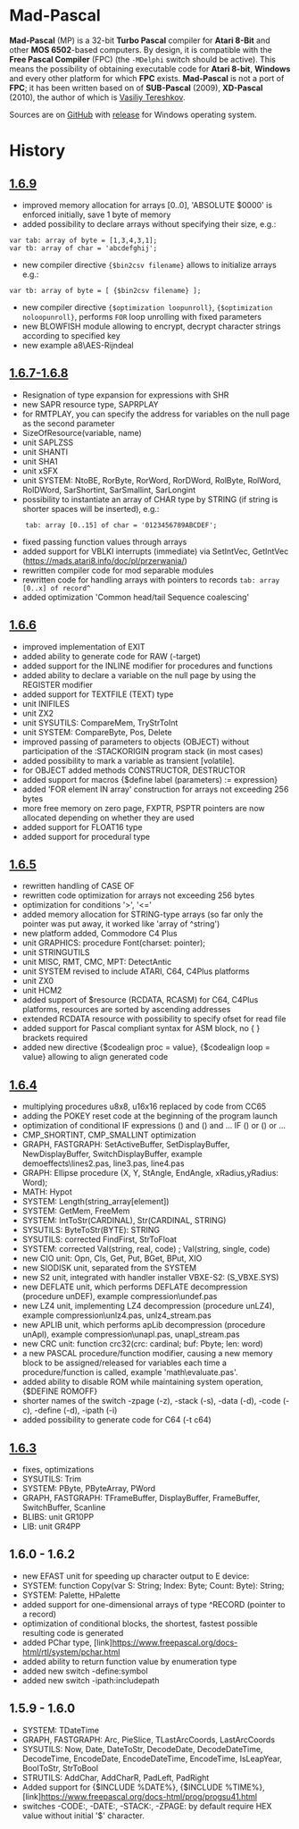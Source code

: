 # Mad-Pascal

**Mad-Pascal** (MP) is a 32-bit **Turbo Pascal** compiler for **Atari 8-Bit** and other **MOS 6502**-based computers. By design, it is compatible with the **Free Pascal Compiler** (FPC) (the `-MDelphi` switch should be active). This means the possibility of obtaining executable code for **Atari 8-bit**, **Windows** and every other platform for which **FPC** exists. **Mad-Pascal** is not a port of **FPC**; it has been written based on of **SUB-Pascal** (2009), **XD-Pascal** (2010), the author of which is [Vasiliy Tereshkov](https://github.com/vtereshkov).

Sources are on [GitHub](https://github.com/tebe6502/Mad-Pascal) with [release](https://github.com/tebe6502/Mad-Pascal/releases) for Windows operating system.

# History

## [1.6.9](https://github.com/tebe6502/Mad-Pascal/releases/tag/v1.6.9)
- improved memory allocation for arrays [0..0], 'ABSOLUTE $0000' is enforced initially, save 1 byte of memory
- added possibility to declare arrays without specifying their size, e.g.:
```
var tab: array of byte = [1,3,4,3,1];
var tb: array of char = 'abcdefghij';
```
- new compiler directive `{$bin2csv filename}` allows to initialize arrays e.g.:
```
var tb: array of byte = [ {$bin2csv filename} ];
```
- new compiler directive `{$optimization loopunroll}`, `{$optimization noloopunroll}`, performs `FOR` loop unrolling with fixed parameters
- new BLOWFISH module allowing to encrypt, decrypt character strings according to specified key
- new example a8\AES-Rijndeal

## [1.6.7-1.6.8](https://github.com/tebe6502/Mad-Pascal/releases/tag/v1.6.7-1.6.8)
- Resignation of type expansion for expressions with SHR
- new SAPR resource type, SAPRPLAY
- for RMTPLAY, you can specify the address for variables on the null page as the second parameter
- SizeOfResource(variable, name)
- unit SAPLZSS
- unit SHANTI
- unit SHA1
- unit xSFX
- unit SYSTEM: NtoBE, RorByte, RorWord, RorDWord, RolByte, RolWord, RolDWord, SarShortint, SarSmallint, SarLongint
- possibility to instantiate an array of CHAR type by STRING (if string is shorter spaces will be inserted), e.g.:
```
    tab: array [0..15] of char = '0123456789ABCDEF';
```
- fixed passing function values through arrays
- added support for VBLKI interrupts (immediate) via SetIntVec, GetIntVec (https://mads.atari8.info/doc/pl/przerwania/)
- rewritten compiler code for mod separable modules
- rewritten code for handling arrays with pointers to records `tab: array [0..x] of record^`
- added optimization 'Common head/tail Sequence coalescing'

## [1.6.6](https://github.com/tebe6502/Mad-Pascal/releases/tag/1.6.6)
- improved implementation of EXIT
- added ability to generate code for RAW (-target)
- added support for the INLINE modifier for procedures and functions
- added ability to declare a variable on the null page by using the REGISTER modifier
- added support for TEXTFILE (TEXT) type
- unit INIFILES
- unit ZX2
- unit SYSUTILS: CompareMem, TryStrToInt
- unit SYSTEM: CompareByte, Pos, Delete
- improved passing of parameters to objects (OBJECT) without participation of the :STACKORIGIN program stack (in most cases)
- added possibility to mark a variable as transient [volatile].
- for OBJECT added methods CONSTRUCTOR, DESTRUCTOR
- added support for macros {$define label (parameters) := expression}
- added 'FOR element IN array' construction for arrays not exceeding 256 bytes
- more free memory on zero page, FXPTR, PSPTR pointers are now allocated depending on whether they are used
- added support for FLOAT16 type
- added support for procedural type

## [1.6.5](https://github.com/tebe6502/Mad-Pascal/releases/tag/1.6.5)
- rewritten handling of CASE OF
- rewritten code optimization for arrays not exceeding 256 bytes
- optimization for conditions '>', '<='
- added memory allocation for STRING-type arrays (so far only the pointer was put away, it worked like 'array of ^string')
- new platform added, Commodore C4 Plus
- unit GRAPHICS: procedure Font(charset: pointer);
- unit STRINGUTILS
- unit MISC, RMT, CMC, MPT: DetectAntic
- unit SYSTEM revised to include ATARI, C64, C4Plus platforms
- unit ZX0
- unit HCM2
- added support of $resource (RCDATA, RCASM) for C64, C4Plus platforms, resources are sorted by ascending addresses
- extended RCDATA resource with possibility to specify ofset for read file
- added support for Pascal compliant syntax for ASM block, no { } brackets required
- added new directive {$codealign proc = value}, {$codealign loop = value} allowing to align generated code

## [1.6.4](https://github.com/tebe6502/Mad-Pascal/releases/tag/1.6.4)
- multiplying procedures u8x8, u16x16 replaced by code from CC65
- adding the POKEY reset code at the beginning of the program launch
- optimization of conditional IF expressions () and () and ... IF () or () or ...
- CMP_SHORTINT, CMP_SMALLINT optimization
- GRAPH, FASTGRAPH: SetActiveBuffer, SetDisplayBuffer, NewDisplayBuffer, SwitchDisplayBuffer, example demoeffects\lines2.pas, line3.pas, line4.pas
- GRAPH: Ellipse procedure (X, Y, StAngle, EndAngle, xRadius,yRadius: Word);
- MATH: Hypot
- SYSTEM: Length(string_array[element])
- SYSTEM: GetMem, FreeMem
- SYSTEM: IntToStr(CARDINAL), Str(CARDINAL, STRING)
- SYSUTILS: ByteToStr(BYTE): STRING
- SYSUTILS: corrected FindFirst, StrToFloat
- SYSTEM: corrected Val(string, real, code) ; Val(string, single, code)
- new CIO unit: Opn, Cls, Get, Put, BGet, BPut, XIO
- new SIODISK unit, separated from the SYSTEM
- new S2 unit, integrated with handler installer VBXE-S2: (S_VBXE.SYS)
- new DEFLATE unit, which performs DEFLATE decompression (procedure unDEF), example compression\undef.pas
- new LZ4 unit, implementing LZ4 decompression (procedure unLZ4), example compression\unlz4.pas, unlz4_stream.pas
- new APLIB unit, which performs apLib decompression (procedure unApl), example compression\unapl.pas, unapl_stream.pas
- new CRC unit: function crc32(crc: cardinal; buf: Pbyte; len: word)
- a new PASCAL procedure/function modifier, causing a new memory block to be assigned/released for variables each time a procedure/function is called, example 'math\evaluate.pas'.
- added ability to disable ROM while maintaining system operation, {$DEFINE ROMOFF}
- shorter names of the switch -zpage (-z), -stack (-s), -data (-d), -code (-c), -define (-d), -ipath (-i)
- added possibility to generate code for C64 (-t c64)

## [1.6.3](https://github.com/tebe6502/Mad-Pascal/releases/tag/v1.6.3)
- fixes, optimizations
- SYSUTILS: Trim
- SYSTEM: PByte, PByteArray, PWord
- GRAPH, FASTGRAPH: TFrameBuffer, DisplayBuffer, FrameBuffer, SwitchBuffer, Scanline
- BLIBS: unit GR10PP
- LIB: unit GR4PP

## 1.6.0 - 1.6.2
- new EFAST unit for speeding up character output to E device:
- SYSTEM: function Copy(var S: String; Index: Byte; Count: Byte): String;
- SYSTEM: Palette, HPalette
- added support for one-dimensional arrays of type ^RECORD (pointer to a record)
- optimization of conditional blocks, the shortest, fastest possible resulting code is generated
- added PChar type, [link]https://www.freepascal.org/docs-html/rtl/system/pchar.html
- added ability to return function value by enumeration type
- added new switch -define:symbol
- added new switch -ipath:includepath

## 1.5.9 - 1.6.0
- SYSTEM: TDateTime
- GRAPH, FASTGRAPH: Arc, PieSlice, TLastArcCoords, LastArcCoords
- SYSUTILS: Now, Date, DateToStr, DecodeDate, DecodeDateTime, DecodeTime, EncodeDate, EncodeDateTime, EncodeTime, IsLeapYear, BoolToStr, StrToBool
- STRUTILS: AddChar, AddCharR, PadLeft, PadRight
- Added support for {$INCLUDE %DATE%}, {$INCLUDE %TIME%}, [link]https://www.freepascal.org/docs-html/prog/progsu41.html
- switches -CODE:, -DATE:, -STACK:, -ZPAGE: by default require HEX value without initial '$' character.

